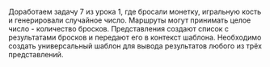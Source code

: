 Доработаем задачу 7 из урока 1, где бросали монетку, игральную кость и генерировали случайное число.
Маршруты могут принимать целое число - количество бросков.
Представления создают список с результатами бросков и передают его в контекст шаблона.
Необходимо создать универсальный шаблон для вывода результатов любого из трёх представлений.